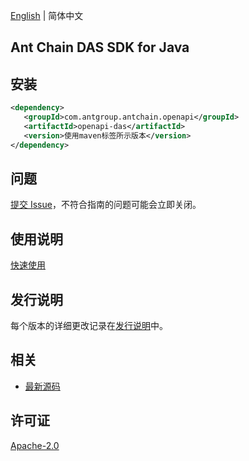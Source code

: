 [English](README.md) | 简体中文

## Ant Chain DAS SDK for Java

## 安装

```xml
<dependency>
   <groupId>com.antgroup.antchain.openapi</groupId>
   <artifactId>openapi-das</artifactId>
   <version>使用maven标签所示版本</version>
</dependency>
```

## 问题

[提交 Issue](https://github.com/alipay/antchain-openapi-prod-sdk/issues/new)，不符合指南的问题可能会立即关闭。

## 使用说明

[快速使用](https://github.com/alipay/antchain-openapi-prod-sdk)

## 发行说明

每个版本的详细更改记录在[发行说明](./ChangeLog.txt)中。

## 相关

- [最新源码](https://github.com/alipay/antchain-openapi-prod-sdk/)

## 许可证

[Apache-2.0](http://www.apache.org/licenses/LICENSE-2.0)
